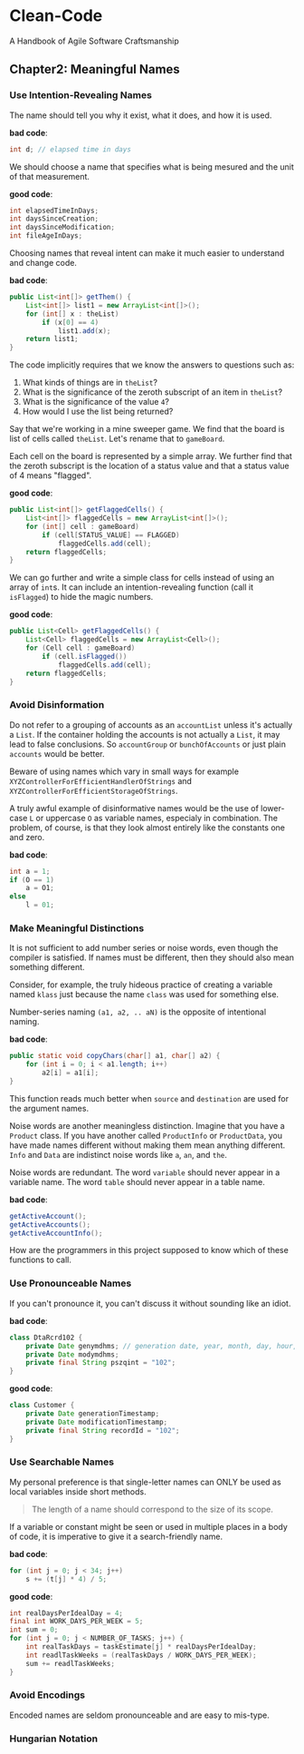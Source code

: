 # Clean-Code
A Handbook of Agile Software Craftsmanship

## Chapter2: Meaningful Names

### Use Intention-Revealing Names
The name should tell you why it exist, what it does, and how it is used.

**bad code**:
```java
int d; // elapsed time in days
```

We should choose a name that specifies what is being mesured and the unit of that measurement.

**good code**:
```java
int elapsedTimeInDays;
int daysSinceCreation;
int daysSinceModification;
int fileAgeInDays;
```

Choosing names that reveal intent can make it much easier to understand and change code.

**bad code**:
```java
public List<int[]> getThem() {
    List<int[]> list1 = new ArrayList<int[]>();
    for (int[] x : theList)
        if (x[0] == 4)
            list1.add(x);
    return list1;
}
```

The code implicitly requires that we know the answers to questions such as:
1. What kinds of things are in `theList`?
2. What is the significance of the zeroth subscript of an item in `theList`?
3. What is the significance of the value `4`?
4. How would I use the list being returned?

Say that we're working in a mine sweeper game. We find that the board is list of cells called `theList`. Let's rename that to `gameBoard`.

Each cell on the board is represented by a simple array. We further find that the zeroth subscript is the location of a status value and that a status value of 4 means "flagged".

**good code**:
```java
public List<int[]> getFlaggedCells() {
    List<int[]> flaggedCells = new ArrayList<int[]>();
    for (int[] cell : gameBoard)
        if (cell[STATUS_VALUE] == FLAGGED)
            flaggedCells.add(cell);
    return flaggedCells;
}
```

We can go further and write a simple class for cells instead of using an array of `int`s. It can include an intention-revealing function (call it `isFlagged`) to hide the magic numbers.

**good code**:
```java
public List<Cell> getFlaggedCells() {
    List<Cell> flaggedCells = new ArrayList<Cell>();
    for (Cell cell : gameBoard)
        if (cell.isFlagged())
            flaggedCells.add(cell);
    return flaggedCells;
}
```

### Avoid Disinformation
Do not refer to a grouping of accounts as an `accountList` unless it's actually a `List`. If the container holding the accounts is not actually a `List`, it may lead to false conclusions. So `accountGroup` or `bunchOfAccounts` or just plain `accounts` would be better.

Beware of using names which vary in small ways for example `XYZControllerForEfficientHandlerOfStrings` and `XYZControllerForEfficientStorageOfStrings`.

A truly awful example of disinformative names would be the use of lower-case `L` or uppercase `O` as variable names, especialy in combination. The problem, of course, is that they look almost entirely like the constants one and zero.

**bad code**:
```java
int a = 1;
if (O == 1)
    a = O1;
else
    l = 01;
```

### Make Meaningful Distinctions
It is not sufficient to add number series or noise words, even though the compiler is satisfied. If names must be different, then they should also mean something different.

Consider, for example, the truly hideous practice of creating a variable named `klass` just because the name `class` was used for something else.

Number-series naming `(a1, a2, .. aN)` is the opposite of intentional naming.

**bad code**:
```java
public static void copyChars(char[] a1, char[] a2) {
    for (int i = 0; i < a1.length; i++)
        a2[i] = a1[i];
}
```

This function reads much better when `source` and `destination` are used for the argument names.

Noise words are another meaningless distinction. Imagine that you have a `Product` class. If you have another called `ProductInfo` or `ProductData`, you have made names different without making them mean anything different. `Info` and `Data` are indistinct noise words like `a`, `an`, and `the`.

Noise words are redundant. The word `variable` should never appear in a variable name. The word `table` should never appear in a table name.

**bad code**:
```java
getActiveAccount();
getActiveAccounts();
getActiveAccountInfo();
```

How are the programmers in this project supposed to know which of these functions to call.

### Use Pronounceable Names
If you can't pronounce it, you can't discuss it without sounding like an idiot.

**bad code**:
```java
class DtaRcrd102 {
    private Date genymdhms; // generation date, year, month, day, hour, minute and second
    private Date modymdhms;
    private final String pszqint = "102";
}
```

**good code**:
```java
class Customer {
    private Date generationTimestamp;
    private Date modificationTimestamp;
    private final String recordId = "102";
}
```

### Use Searchable Names
My personal preference is that single-letter names can ONLY be used as local variables inside short methods.

> The length of a name should correspond to the size of its scope.

If a variable or constant might be seen or used in multiple places in a body of code, it is imperative to give it a search-friendly name.

**bad code**:
```java
for (int j = 0; j < 34; j++)
    s += (t[j] * 4) / 5;
```

**good code**:
```java
int realDaysPerIdealDay = 4;
final int WORK_DAYS_PER_WEEK = 5;
int sum = 0;
for (int j = 0; j < NUMBER_OF_TASKS; j++) {
    int realTaskDays = taskEstimate[j] * realDaysPerIdealDay;
    int readlTaskWeeks = (realTaskDays / WORK_DAYS_PER_WEEK);
    sum += readlTaskWeeks;
}
```

### Avoid Encodings
Encoded names are seldom pronounceable and are easy to mis-type.

### Hungarian Notation
